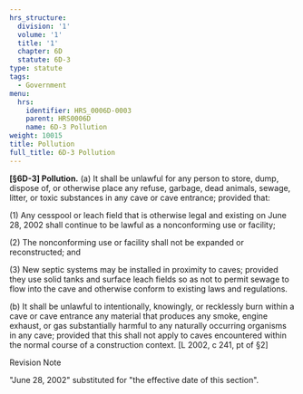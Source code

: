 ```yaml
---
hrs_structure:
  division: '1'
  volume: '1'
  title: '1'
  chapter: 6D
  statute: 6D-3
type: statute
tags:
  - Government
menu:
  hrs:
    identifier: HRS_0006D-0003
    parent: HRS0006D
    name: 6D-3 Pollution
weight: 10015
title: Pollution
full_title: 6D-3 Pollution
---
```

**[§6D-3] Pollution.** (a) It shall be unlawful for any person to store, dump, dispose of, or otherwise place any refuse, garbage, dead animals, sewage, litter, or toxic substances in any cave or cave entrance; provided that:

(1) Any cesspool or leach field that is otherwise legal and existing on June 28, 2002 shall continue to be lawful as a nonconforming use or facility;

(2) The nonconforming use or facility shall not be expanded or reconstructed; and

(3) New septic systems may be installed in proximity to caves; provided they use solid tanks and surface leach fields so as not to permit sewage to flow into the cave and otherwise conform to existing laws and regulations.

(b) It shall be unlawful to intentionally, knowingly, or recklessly burn within a cave or cave entrance any material that produces any smoke, engine exhaust, or gas substantially harmful to any naturally occurring organisms in any cave; provided that this shall not apply to caves encountered within the normal course of a construction context. [L 2002, c 241, pt of §2]

Revision Note

"June 28, 2002" substituted for "the effective date of this section".